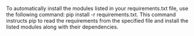 To automatically install the modules listed in your requirements.txt file, use the following command: pip install -r requirements.txt. 
This command instructs pip to read the requirements from the specified file and install the listed modules along with their dependencies.
